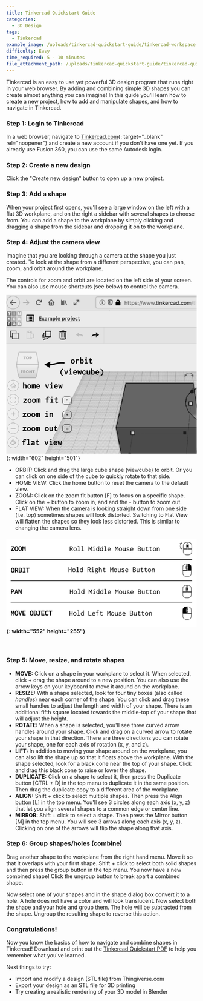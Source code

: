 ```yaml
---
title: Tinkercad Quickstart Guide
categories:
  - 3D Design
tags:
  - Tinkercad
example_image: /uploads/tinkercad-quickstart-guide/tinkercad-workspace.png
difficulty: Easy
time_required: 5 - 10 minutes
file_attachment_path: /uploads/tinkercad-quickstart-guide/tinkercad-quickstart.pdf
---
```


Tinkercad is an easy to use yet powerful 3D design program that runs right in your web browser. By adding and combining simple 3D shapes you can create almost anything you can imagine\! In this guide you'll learn how to create a new project, how to add and manipulate shapes, and how to navigate in Tinkercad.

### Step 1: Login to Tinkercad

In a web browser, navigate to [Tinkercad.com](http://www.tinkercad.com){: target="_blank" rel="noopener"} and create a new account if you don't have one yet. If you already use Fusion 360, you can use the same Autodesk login.

### Step 2: Create a new design

Click the "Create new design" button to open up a new project.

### Step 3: Add a shape

When your project first opens, you'll see a large window on the left with a flat 3D workplane, and on the right a sidebar with several shapes to choose from. You can add a shape to the workplane by simply clicking and dragging a shape from the sidebar and dropping it on to the workplane.

### Step 4: Adjust the camera view

Imagine that you are looking through a camera at the shape you just created. To look at the shape from a different perspective, you can pan, zoom, and orbit around the workplane.

The controls for zoom and orbit are located on the left side of your screen. You can also use mouse shortcuts (see below) to control the camera.

![](/uploads/tinkercad-quickstart-guide/camera-controls.png){: width="602" height="501"}

* ORBIT: Click and drag the large cube shape (viewcube) to orbit. Or you can click on one side of the cube to quickly rotate to that side.
* HOME VIEW: Click the home button to reset the camera to the default view.
* ZOOM: Click on the zoom fit button \[F\] to focus on a specific shape. Click on the + button to zoom in, and and the - button to zoom out.
* FLAT VIEW: When the camera is looking straight down from one side (i.e. top) sometimes shapes will look distorted. Switching to Flat View will flatten the shapes so they look less distorted. This is similar to changing the camera lens.

#### ![](/uploads/tinkercad-quickstart-guide/mouse-shortcuts2.png){: width="552" height="255"}

&nbsp;

### Step 5: Move, resize, and rotate shapes

* **MOVE:** Click on a shape in your workplane to select it. When selected, click + drag the shape around to a new position. You can also use the arrow keys on your keyboard to move it around on the workplane.
* **RESIZE:** With a shape selected, look for four tiny boxes (also called *handles*) near each corner of the shape. You can click and drag these small handles to adjust the length and width of your shape. There is an additional fifth square located towards the middle-top of your shape that will adjust the height.
* **ROTATE:** When a shape is selected, you'll see three curved arrow handles around your shape. Click and drag on a curved arrow to rotate your shape in that direction. There are three directions you can rotate your shape, one for each axis of rotation (x, y, and z).
* **LIFT:** In addition to moving your shape around on the workplane, you can also lift the shape up so that it floats above the workplane. With the shape selected, look for a black cone near the top of your shape. Click and drag this black cone to raise or lower the shape.
* **DUPLICATE:** Click on a shape to select it, then press the Duplicate button \[CTRL + D\] in the top menu to duplicate it in the same position. Then drag the duplicate copy to a different area of the workplane.
* **ALIGN:** Shift + click to select multiple shapes. Then press the Align button \[L\] in the top menu. You'll see 3 circles along each axis (x, y, z) that let you align several shapes to a common edge or center line.
* **MIRROR:** Shift + click to select a shape. Then press the Mirror button \[M\] in the top menu. You will see 3 arrows along each axis (x, y, z). Clicking on one of the arrows will flip the shape along that axis.

### Step 6: Group shapes/holes (combine)

Drag another shape to the workplane from the right hand menu. Move it so that it overlaps with your first shape. Shift + click to select both solid shapes and then press the group button in the top menu. You now have a new combined shape\! Click the ungroup button to break apart a combined shape.

Now select one of your shapes and in the shape dialog box convert it to a hole. A hole does not have a color and will look translucent. Now select both the shape and your hole and group them. The hole will be subtracted from the shape. Ungroup the resulting shape to reverse this action.

### Congratulations\!

Now you know the basics of how to navigate and combine shapes in Tinkercad\! Download and print out the [Tinkercad Quickstart PDF](/uploads/tinkercad-quickstart-guide/tinkercad-quickstart.pdf) to help you remember what you've learned.

Next things to try:

* Import and modify a design (STL file) from Thingiverse.com
* Export your design as an STL file for 3D printing
* Try creating a realistic rendering of your 3D model in Blender